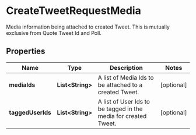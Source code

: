 

# CreateTweetRequestMedia

Media information being attached to created Tweet. This is mutually exclusive from Quote Tweet Id and Poll.

## Properties

Name | Type | Description | Notes
------------ | ------------- | ------------- | -------------
**mediaIds** | **List&lt;String&gt;** | A list of Media Ids to be attached to a created Tweet. |  [optional]
**taggedUserIds** | **List&lt;String&gt;** | A list of User Ids to be tagged in the media for created Tweet. |  [optional]



